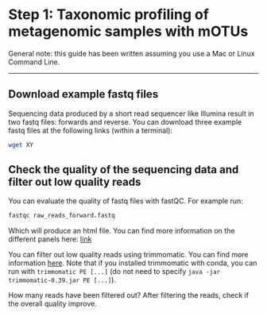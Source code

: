 # Step 1: Taxonomic profiling of metagenomic samples with mOTUs

General note: this guide has been written assuming you use a Mac or Linux Command Line.

---

## Download example fastq files

Sequencing data produced by a short read sequencer like Illumina result in two fastq files: forwards and reverse. You can download three example fastq files at the following links (within a terminal):
```bash
wget XY
```

## Check the quality of the sequencing data and filter out low quality reads

You can evaluate the quality of fastq files with fastQC. For example run:
```bash
fastqc raw_reads_forward.fastq
```

Which will produce an html file. You can find more information on the different panels here: [link](https://www.bioinformatics.babraham.ac.uk/projects/fastqc/Help/3%20Analysis%20Modules/)

You can filter out low quality reads using trimmomatic. You can find more information [here](http://www.usadellab.org/cms/?page=trimmomatic).
Note that if you installed trimmomatic with conda, you can run with `trimmomatic PE [...]` (do not need to specify `java -jar trimmomatic-0.39.jar PE [...]`).

How many reads have been filtered out? After filtering the reads, check if the overall quality improve. 
